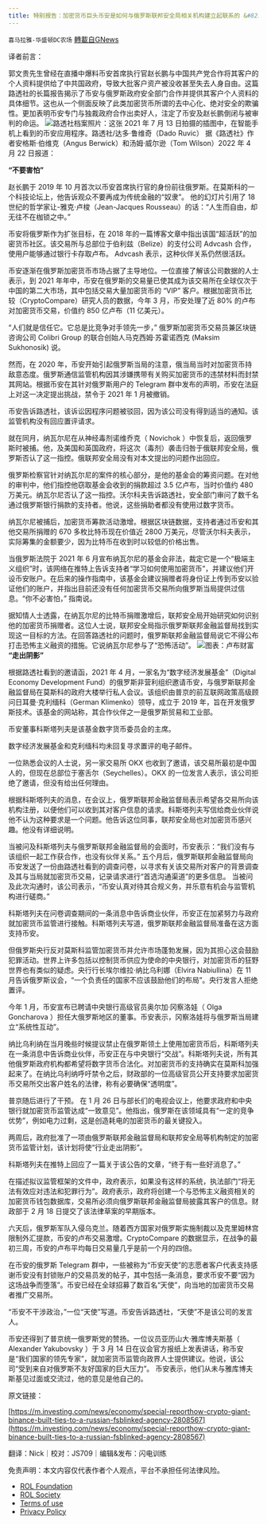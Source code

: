```yaml
---
title: 特别报告：加密货币巨头币安是如何与俄罗斯联邦安全局相关机构建立起联系的 &#8211; 第二部分
---
```

`喜马拉雅-华盛顿DC农场` [轉載自GNews](https://gnews.org/zh-hans/2406425/)

译者前言：

郭文贵先生曾经在直播中爆料币安首席执行官赵长鹏与中国共产党合作将其客户的个人资料提供给了中共国政府，导致大批客户资产被没收甚至失去人身自由。这篇路透社的长篇报告揭示了币安与俄罗斯政府安全部门合作并提供其客户个人资料的具体细节。这也从一个侧面反映了此类加密货币所谓的去中心化、绝对安全的欺骗性。更加表明币安专门与独裁政府合作出卖好人，注定了币安及赵长鹏倒闭与被审判的命运。
![](https://assets.gnews.org/wp-content/uploads/2022/04/图片7-5.png)路透社档案照片：这张 2021 年 7 月 13 日拍摄的插图中，在智能手机上看到的币安应用程序。路透社/达多·鲁维奇（Dado Ruvic）
据《路透社》作者安格斯·伯维克（Angus Berwick）和汤姆·威尔逊（Tom Wilson）2022 年 4 月 22 日报道：

**“不要害怕”**

赵长鹏于 2019 年 10 月首次以币安首席执行官的身份前往俄罗斯。在莫斯科的一个科技论坛上，他告诉观众不要再成为传统金融的“奴隶”。 他的幻灯片引用了 18 世纪的哲学家让-雅克·卢梭（Jean-Jacques Rousseau）的话：“人生而自由，却无往不在枷锁之中。”

币安将俄罗斯作为扩张目标，在 2018 年的一篇博客文章中指出该国“超活跃”的加密货币社区。该交易所与总部位于伯利兹（Belize）的支付公司 Advcash 合作，使用户能够通过银行卡存取卢布。 Advcash 表示，这种伙伴关系仍然很活跃。

币安逐渐在俄罗斯加密货币市场占据了主导地位。一位直接了解该公司数据的人士表示，到 2021 年年中，币安在俄罗斯的交易量已使其成为该交易所在全球仅次于中国的第二大市场，其中包括交易大量加密货币的 “VIP” 客户。根据加密货币比较（CryptoCompare）研究人员的数据，今年 3 月，币安处理了近 80% 的卢布对加密货币交易，价值约 850 亿卢布（11 亿美元）。

“人们就是信任它。它总是比竞争对手领先一步，” 俄罗斯加密货币交易员兼区块链咨询公司 Colibri Group 的联合创始人马克西姆·苏霍诺西克 (Maksim Sukhonosik) 说。

然而，在 2020 年，币安开始引起俄罗斯当局的注意，俄当局当时对加密货币持敌意态度。俄罗斯通信监管机构因其涉嫌携带有关购买加密货币的违禁材料而封禁其网站。根据币安在其针对俄罗斯用户的 Telegram 群中发布的声明，币安在法庭上对这一决定提出挑战，禁令于 2021 年 1 月被撤销。

币安告诉路透社，该诉讼因程序问题被驳回，因为该公司没有得到适当的通知。该监管机构没有回应置评请求。

就在同月，纳瓦尔尼在从神经毒剂诺维乔克（ Novichok ）中恢复后，返回俄罗斯时被捕。他，及美国和英国政府，将这次（毒剂）袭击归咎于俄联邦安全局，俄罗斯否认了这一指控。俄联邦安全局没有对本文提出的问题作出回应。

俄罗斯检察官针对纳瓦尔尼的案件的核心部分，是他的基金会的筹资问题。在对他的审判中，他们指控他窃取基金会收到的捐款超过 3.5 亿卢布，当时价值约 480 万美元。纳瓦尔尼否认了这一指控。沃尔科夫告诉路透社，安全部门审问了数千名通过俄罗斯银行捐款的支持者。他说，这些捐助者都没有使用过数字货币。

纳瓦尔尼被捕后，加密货币筹款活动激增。根据区块链数据，支持者通过币安和其他交易所捐赠的 670 多枚比特币现在价值近 2800 万美元，尽管沃尔科夫表示，实际筹集的金额要少，因为比特币在收到时以较低的价格出售。

当俄罗斯法院于 2021 年 6 月宣布纳瓦尔尼的基金会非法，裁定它是一个“极端主义组织”时，该网络在推特上告诉支持者“学习如何使用加密货币”，并建议他们开设币安账户。在后来的操作指南中，该基金会建议捐赠者将身份证上传到币安以验证他们的账户，并指出目前还没有任何加密货币交易所向俄罗斯当局提供过信息。“你不必害怕，” 指南说。

据知情人士透露，在纳瓦尔尼的比特币捐赠激增后，联邦安全局开始研究如何识别他的加密货币捐赠者。这位人士说，联邦安全局指示俄罗斯联邦金融监督局找到实现这一目标的方法。在回答路透社的问题时，俄罗斯联邦金融监督局说它不得公布打击恐怖主义融资的措施。它说纳瓦尔尼参与了“恐怖活动”。
![](https://assets.gnews.org/wp-content/uploads/2022/04/图片8-5.png)图表：卢布财富
**“走出阴影”**

根据路透社看到的邀请函，2021 年 4 月，一家名为“数字经济发展基金”（Digital Economy Development Fund）的俄罗斯非营利组织邀请币安，与俄罗斯联邦金融监督局在莫斯科的政府大楼举行私人会议。该组织由普京的前互联网政策高级顾问日耳曼·克利缅科（German Klimenko）领导，成立于 2019 年，旨在开发俄罗斯技术。该基金的网站称，其合作伙伴之一是俄罗斯贸易和工业部。

币安董事科斯塔列夫是该基金数字货币委员会的主席。

数字经济发展基金和克利缅科均未回复寻求置评的电子邮件。

一位熟悉会议的人士说，另一家交易所 OKX 也收到了邀请，该交易所最初是中国人的，但现在总部位于塞舌尔（Seychelles）。OKX 的一位发言人表示，该公司拒绝了邀请，但没有给出任何理由。

根据科斯塔列夫的消息，在会议上，俄罗斯联邦金融监督局表示希望各交易所向该机构注册，以便他们可以收到其对客户信息的请求。科斯塔列夫写信给商业伙伴说他不认为这种要求是一个问题。他告诉这位同事，联邦安全局也对加密货币感兴趣。他没有详细说明。

当被问及科斯塔列夫与俄罗斯联邦金融监督局的会面时，币安表示：“我们没有与该组织一起工作获合作，也没有伙伴关系。” 五个月后，俄罗斯联邦金融监督局向币安发送了一份由路透社看到的调查问卷，以寻求有关该交易所对客户的背景调查及其与当局就加密货币交易，记录请求进行“首选沟通渠道”的更多信息。 当被问及此次沟通时，该公司表示，“币安认真对待其合规义务，并乐意有机会与监管机构进行磋商。”

科斯塔列夫在问卷调查期间的一条消息中告诉商业伙伴，币安正在加紧努力与政府就加密货币监管进行接触。科斯塔列夫写道，俄罗斯联邦金融监督局准备在这方面支持币安。

但俄罗斯央行反对莫斯科监管加密货币并允许市场蓬勃发展，因为其担心这会鼓励犯罪活动。世界上许多包括以控制货币供应为使命的中央银行，对加密货币的狂野世界也有类似的疑虑。央行行长埃尔维拉·纳比乌利娜（Elvira Nabiullina）在 11 月告诉俄罗斯议会，“一个负责任的国家不应该鼓励他们的布局”。央行发言人拒绝置评。

今年 1 月，币安宣布已聘请中央银行高级官员奥尔加·冈察洛娃（ Olga Goncharova ）担任大俄罗斯地区的董事。币安表示，冈察洛娃将与俄罗斯当局建立“系统性互动”。

纳比乌利纳在当月晚些时候提议禁止在俄罗斯领土上使用加密货币后，科斯塔列夫在一条消息中告诉商业伙伴，币安正在与中央银行“交战”。科斯塔列夫说，所有其他俄罗斯政府机构都希望将数字货币合法化。对加密货币的支持确实在莫斯科加强起来了。在纳比乌利纳呼吁禁令之后，财政部的一位高级官员公开支持要求加密货币交易所交出客户姓名的法律，称有必要确保“透明度”。

普京随后进行了干预。 在 1 月 26 日与部长们的电视会议上，他要求政府和中央银行就加密货币监管达成“一致意见”。他指出，俄罗斯在该领域具有“一定的竞争优势”，例如电力过剩，这是创造耗电的加密货币的最关键投入。

两周后，政府批准了一项由俄罗斯联邦金融监督局和联邦安全局等机构制定的加密货币监管计划，该计划将使“行业走出阴影”。

科斯塔列夫在推特上回应了一篇关于该公告的文章，“终于有一些好消息了。”

在描述拟议监管框架的文件中，政府表示，如果没有这样的系统，执法部门“将无法有效应对违法和犯罪行为”。政府表示，政府将创建一个与恐怖主义融资相关的加密货币钱包数据库，交易所必须向俄罗斯联邦金融监督局披露其客户的信息。财政部于 2 月 18 日提交了该法律草案的早期版本。

六天后，俄罗斯军队入侵乌克兰。随着西方国家对俄罗斯实施制裁以及克里姆林宫限制外汇提款，币安的卢布交易激增。CryptoCompare 的数据显示，在战争的最初三周，币安的卢布平均每日交易量几乎是前一个月的四倍。

在币安的俄罗斯 Telegram 群中，一些被称为“币安天使”的志愿者客户代表支持感谢币安没有封锁账户的交易员发的帖子，其中包括一条消息，要求币安不要“因为这场战争而堕落”。币安已经在全球招募了数百名“天使”，向当地的加密货币交易者推广交易所。

“币安不干涉政治，”一位“天使”写道。币安告诉路透社，“天使”不是该公司的发言人。

币安还得到了普京统一俄罗斯党的赞扬。一位议员亚历山大·雅库博夫斯基（ Alexander Yakubovsky ）于 3 月 14 日在议会官方报纸上发表讲话，称币安是“我们国家的领先专家”，就加密货币监管向政界人士提供建议。他说，该公司“受到来自对俄罗斯不友好国家的巨大压力”。 币安表示，他们从未与雅库博夫斯基见过面或交流过，他的意见是他自己的。

原文链接：

[https://m.investing.com/news/economy/special-reporthow-crypto-giant-binance-built-ties-to-a-russian-fsblinked-agency-2808567](https://m.investing.com/news/economy/special-reporthow-crypto-giant-binance-built-ties-to-a-russian-fsblinked-agency-2808567)

翻译：Nick｜校对：JS709｜编辑&发布：闪电训练

 

免责声明：本文内容仅代表作者个人观点，平台不承担任何法律风险。

- [ROL Foundation](https://rolfoundation.org/)
- [ROL Society](https://rolsociety.org/)
- [Terms of use](https://gnews.org/terms-of-use-3/)
- [Privacy Policy](https://gnews.org/privacy-policy/)
